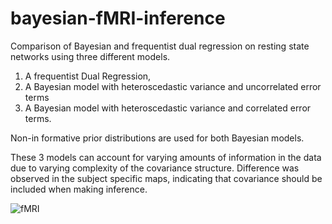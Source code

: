 # bayesian-fMRI-inference
Comparison of Bayesian and frequentist dual regression on resting state networks using three different models.
1. A frequentist Dual Regression,
2. A Bayesian model with heteroscedastic variance and uncorrelated error terms 
3. A Bayesian model with heteroscedastic variance and correlated error terms. 

Non-in formative prior distributions are used for both Bayesian models. 

These 3 models can account for varying amounts of information in the data due to varying complexity of the covariance structure. Difference was observed in the subject specific maps, indicating that covariance should be included when making inference.


![fMRI](<img align="right" width="100" height="100" src=https://user-images.githubusercontent.com/73787550/109378289-9fd58280-78d1-11eb-9b9d-cc4a08b5aaaa.png">)
